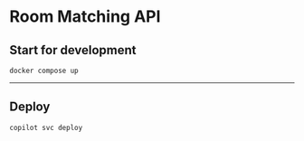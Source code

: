 # Room Matching API

## Start for development

```
docker compose up
```

---

## Deploy

```
copilot svc deploy
```

